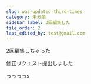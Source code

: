 ```yaml
---
slug: was-updated-third-times
category: 未分類
sidebar_label: 3回編集した
file_order: 2
last_edited_by: test@gmail.com
---
```

2回編集しちゃった

修正リクエスト提出しました

っっっっs